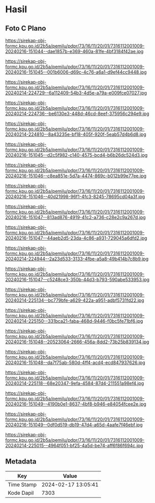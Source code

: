 # Hasil

## Foto C Plano

https://sirekap-obj-formc.kpu.go.id/2b5a/pemilu/pdpr/73/16/11/20/01/7316112001009-20240216-151044--dae1857b-e369-460a-81fe-4bf3184f42ae.jpg

https://sirekap-obj-formc.kpu.go.id/2b5a/pemilu/pdpr/73/16/11/20/01/7316112001009-20240216-151045--001b6006-d69c-4c76-a6a1-d9ef44cc9448.jpg

https://sirekap-obj-formc.kpu.go.id/2b5a/pemilu/pdpr/73/16/11/20/01/7316112001009-20240214-224729--6a112409-54b3-4d5e-a79a-e009fce07027.jpg

https://sirekap-obj-formc.kpu.go.id/2b5a/pemilu/pdpr/73/16/11/20/01/7316112001009-20240214-224736--be6130e3-448d-46cd-8eef-375956c294e9.jpg

https://sirekap-obj-formc.kpu.go.id/2b5a/pemilu/pdpr/73/16/11/20/01/7316112001009-20240214-224810--8a43235e-bf18-405f-920f-5eab57d4b6d8.jpg

https://sirekap-obj-formc.kpu.go.id/2b5a/pemilu/pdpr/73/16/11/20/01/7316112001009-20240216-151045--d2c5f982-c140-4575-bcd4-b6b26dc524d3.jpg

https://sirekap-obj-formc.kpu.go.id/2b5a/pemilu/pdpr/73/16/11/20/01/7316112001009-20240216-151046--c8ea851e-5d7a-4474-869c-b012b99e77ee.jpg

https://sirekap-obj-formc.kpu.go.id/2b5a/pemilu/pdpr/73/16/11/20/01/7316112001009-20240216-151046--40d21998-96f1-4fc3-8245-78695cd04a3f.jpg

https://sirekap-obj-formc.kpu.go.id/2b5a/pemilu/pdpr/73/16/11/20/01/7316112001009-20240216-151047--813ad876-4919-41c2-a736-c28e2c9a267d.jpg

https://sirekap-obj-formc.kpu.go.id/2b5a/pemilu/pdpr/73/16/11/20/01/7316112001009-20240216-151047--44aeb2d5-23da-4c86-a931-729045a6dfd2.jpg

https://sirekap-obj-formc.kpu.go.id/2b5a/pemilu/pdpr/73/16/11/20/01/7316112001009-20240214-224944--2a23d533-3133-4fbe-a5a8-49b414b7c8b9.jpg

https://sirekap-obj-formc.kpu.go.id/2b5a/pemilu/pdpr/73/16/11/20/01/7316112001009-20240216-151047--c5248ce3-350b-44d3-b793-590abe533953.jpg

https://sirekap-obj-formc.kpu.go.id/2b5a/pemilu/pdpr/73/16/11/20/01/7316112001009-20240214-225134--bc779bfe-a629-422a-a951-adbf5731fd22.jpg

https://sirekap-obj-formc.kpu.go.id/2b5a/pemilu/pdpr/73/16/11/20/01/7316112001009-20240214-225150--331bca21-faba-468d-9446-f0bc5fe71bf6.jpg

https://sirekap-obj-formc.kpu.go.id/2b5a/pemilu/pdpr/73/16/11/20/01/7316112001009-20240216-151048--20523064-2666-456a-8dd2-73b25b839134.jpg

https://sirekap-obj-formc.kpu.go.id/2b5a/pemilu/pdpr/73/16/11/20/01/7316112001009-20240216-151048--da7f75ab-580d-4ff4-acd4-ecd847937626.jpg

https://sirekap-obj-formc.kpu.go.id/2b5a/pemilu/pdpr/73/16/11/20/01/7316112001009-20240214-225118--68e20347-9efa-4584-87d4-211551a98ef4.jpg

https://sirekap-obj-formc.kpu.go.id/2b5a/pemilu/pdpr/73/16/11/20/01/7316112001009-20240216-151049--4190b0e1-8637-4bf8-b946-e84054fcee2e.jpg

https://sirekap-obj-formc.kpu.go.id/2b5a/pemilu/pdpr/73/16/11/20/01/7316112001009-20240216-151049--0df0d519-db19-47d4-a65d-4aafe7f46ebf.jpg

https://sirekap-obj-formc.kpu.go.id/2b5a/pemilu/pdpr/73/16/11/20/01/7316112001009-20240214-225015--4964f051-bf25-4a5d-be74-aff6f86f694c.jpg


## Metadata

| Key        | Value               |
| ---------- | ------------------- |
| Time Stamp | 2024-02-17 13:05:41 |
| Kode Dapil | 7303                |



